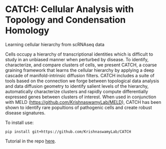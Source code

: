 # CATCH: Cellular Analysis with Topology and Condensation Homology
Learning cellular hierarchy from scRNAseq data

Cells occupy a hierarchy of transcriptional identities which is difficult to study in an unbiased manner when perturbed by disease. To identify, characterize, and compare clusters of cells, we present CATCH, a coarse graining framework that learns the cellular hierarchy by applying a deep cascade of manifold-intrinsic diffusion filters. CATCH includes a suite of tools based on the connection we forge between topological data analysis and data diffusion geometry to identify salient levels of the hierarchy, automatically characterize clusters and rapidly compute differentially expressed genes between clusters of interest. When used in conjunction with MELD (https://github.com/KrishnaswamyLab/MELD), CATCH has been shown to identify rare popultions of pathogenic cells and create robust disease signatures.

To install use:

`pip install git+https://github.com/KrishnaswamyLab/CATCH`


Tutorial in the repo [here](https://github.com/KrishnaswamyLab/CATCH/blob/main/Tutorial/tutorial.ipynb).

